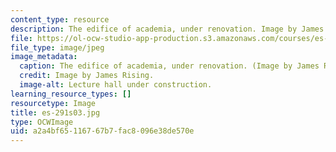 ```yaml
---
content_type: resource
description: The edifice of academia, under renovation. Image by James Rising.
file: https://ol-ocw-studio-app-production.s3.amazonaws.com/courses/es-291-learning-seminar-experiments-in-education-spring-2003/a2a4bf65116767b7fac8096e38de570e_es-291s03.jpg
file_type: image/jpeg
image_metadata:
  caption: The edifice of academia, under renovation. (Image by James Rising.)
  credit: Image by James Rising.
  image-alt: Lecture hall under construction.
learning_resource_types: []
resourcetype: Image
title: es-291s03.jpg
type: OCWImage
uid: a2a4bf65-1167-67b7-fac8-096e38de570e
---
```


